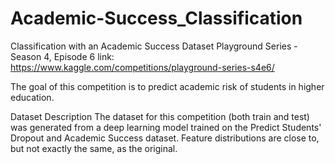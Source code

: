 # Academic-Success_Classification

Classification with an Academic Success Dataset
Playground Series - Season 4, Episode 6
link: https://www.kaggle.com/competitions/playground-series-s4e6/

The goal of this competition is to predict academic risk of students in higher education.

Dataset Description
The dataset for this competition (both train and test) was generated from a deep learning model trained on the Predict Students' Dropout and Academic Success dataset. Feature distributions are close to, but not exactly the same, as the original.
